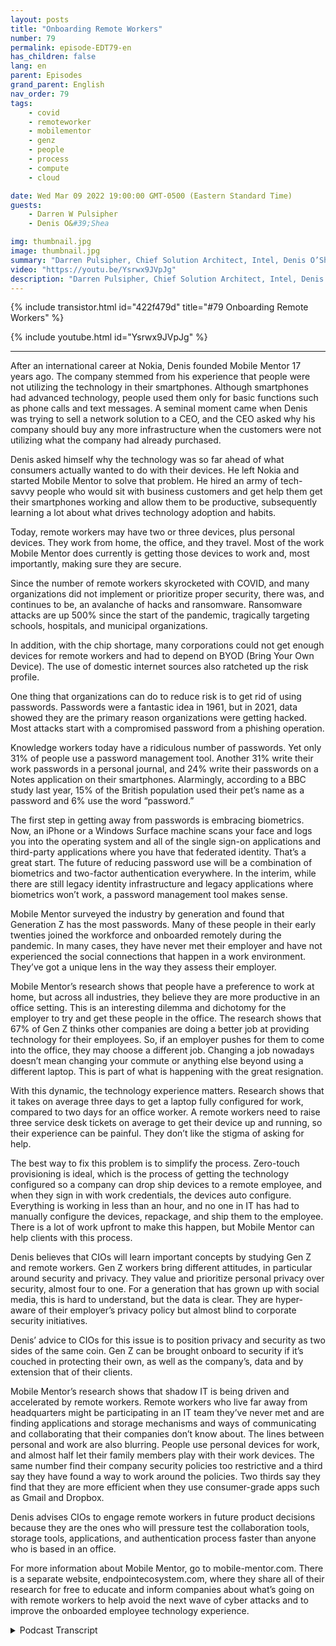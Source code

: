 ```yaml
---
layout: posts
title: "Onboarding Remote Workers"
number: 79
permalink: episode-EDT79-en
has_children: false
lang: en
parent: Episodes
grand_parent: English
nav_order: 79
tags:
    - covid
    - remoteworker
    - mobilementor
    - genz
    - people
    - process
    - compute
    - cloud

date: Wed Mar 09 2022 19:00:00 GMT-0500 (Eastern Standard Time)
guests:
    - Darren W Pulsipher
    - Denis O&#39;Shea

img: thumbnail.jpg
image: thumbnail.jpg
summary: "Darren Pulsipher, Chief Solution Architect, Intel, Denis O’Shea, founder of Mobile Mentor about his experience, research, and advice in onboarding remote workers, especially Gen Z workers."
video: "https://youtu.be/Ysrwx9JVpJg"
description: "Darren Pulsipher, Chief Solution Architect, Intel, Denis O’Shea, founder of Mobile Mentor about his experience, research, and advice in onboarding remote workers, especially Gen Z workers."
---
```


<div>
{% include transistor.html id="422f479d" title="#79 Onboarding Remote Workers" %}

{% include youtube.html id="Ysrwx9JVpJg" %}
</div>

---

After an international career at Nokia, Denis founded Mobile Mentor 17 years ago. The company stemmed from his experience that people were not utilizing the technology in their smartphones. Although smartphones had advanced technology, people used them only for basic functions such as phone calls and text messages. A seminal moment came when Denis was trying to sell a network solution to a CEO, and the CEO asked why his company should buy any more infrastructure when the customers were not utilizing what the company had already purchased.

Denis asked himself why the technology was so far ahead of what consumers actually wanted to do with their devices. He left Nokia and started Mobile Mentor to solve that problem. He hired an army of tech-savvy people who would sit with business customers and get help them get their smartphones working and allow them to be productive, subsequently learning a lot about what drives technology adoption and habits.

Today, remote workers may have two or three devices, plus personal devices. They work from home, the office, and they travel. Most of the work Mobile Mentor does currently is getting those devices to work and, most importantly, making sure they are secure.

Since the number of remote workers skyrocketed with COVID, and many organizations did not implement or prioritize proper security, there was, and continues to be, an avalanche of hacks and ransomware. Ransomware attacks are up 500% since the start of the pandemic, tragically targeting schools, hospitals, and municipal organizations.

In addition, with the chip shortage, many corporations could not get enough devices for remote workers and had to depend on BYOD (Bring Your Own Device). The use of domestic internet sources also ratcheted up the risk profile.

One thing that organizations can do to reduce risk is to get rid of using passwords. Passwords were a fantastic idea in 1961, but in 2021, data showed they are the primary reason organizations were getting hacked. Most attacks start with a compromised password from a phishing operation.

Knowledge workers today have a ridiculous number of passwords. Yet only 31% of people use a password management tool. Another 31% write their work passwords in a personal journal, and 24% write their passwords on a Notes application on their smartphones. Alarmingly, according to a BBC study last year, 15% of the British population used their pet’s name as a password and 6% use the word “password.”

The first step in getting away from passwords is embracing biometrics. Now, an iPhone or a Windows Surface machine scans your face and logs you into the operating system and all of the single sign-on applications and third-party applications where you have that federated identity. That’s a great start. The future of reducing password use will be a combination of biometrics and two-factor authentication everywhere. In the interim, while there are still legacy identity infrastructure and legacy applications where biometrics won’t work, a password management tool makes sense.

Mobile Mentor surveyed the industry by generation and found that Generation Z has the most passwords. Many of these people in their early twenties joined the workforce and onboarded remotely during the pandemic. In many cases, they have never met their employer and have not experienced the social connections that happen in a work environment. They’ve got a unique lens in the way they assess their employer.

Mobile Mentor’s research shows that people have a preference to work at home, but across all industries, they believe they are more productive in an office setting. This is an interesting dilemma and dichotomy for the employer to try and get these people in the office. The research shows that 67% of Gen Z thinks other companies are doing a better job at providing technology for their employees. So, if an employer pushes for them to come into the office, they may choose a different job. Changing a job nowadays doesn’t mean changing your commute or anything else beyond using a different laptop. This is part of what is happening with the great resignation.

With this dynamic, the technology experience matters. Research shows that it takes on average three days to get a laptop fully configured for work, compared to two days for an office worker. A remote workers need to raise three service desk tickets on average to get their device up and running, so their experience can be painful. They don’t like the stigma of asking for help.

The best way to fix this problem is to simplify the process. Zero-touch provisioning is ideal, which is the process of getting the technology configured so a company can drop ship devices to a remote employee, and when they sign in with work credentials, the devices auto configure. Everything is working in less than an hour, and no one in IT has had to manually configure the devices, repackage, and ship them to the employee. There is a lot of work upfront to make this happen, but Mobile Mentor can help clients with this process.

Denis believes that CIOs will learn important concepts by studying Gen Z and remote workers. Gen Z workers bring different attitudes, in particular around security and privacy. They value and prioritize personal privacy over security, almost four to one. For a generation that has grown up with social media, this is hard to understand, but the data is clear. They are hyper-aware of their employer’s privacy policy but almost blind to corporate security initiatives.

Denis’ advice to CIOs for this issue is to position privacy and security as two sides of the same coin. Gen Z can be brought onboard to security if it’s couched in protecting their own, as well as the company’s, data and by extension that of their clients.

Mobile Mentor’s research shows that shadow IT is being driven and accelerated by remote workers. Remote workers who live far away from headquarters might be participating in an IT team they’ve never met and are finding applications and storage mechanisms and ways of communicating and collaborating that their companies don’t know about. The lines between personal and work are also blurring. People use personal devices for work, and almost half let their family members play with their work devices. The same number find their company security policies too restrictive and a third say they have found a way to work around the policies.  Two thirds say they find that they are more efficient when they use consumer-grade apps such as Gmail and Dropbox.

Denis advises CIOs to engage remote workers in future product decisions because they are the ones who will pressure test the collaboration tools, storage tools, applications, and authentication process faster than anyone who is based in an office.

For more information about Mobile Mentor, go to mobile-mentor.com.  There is a separate website, endpointecosystem.com, where they share all of their research for free to educate and inform companies about what’s going on with remote workers to help avoid the next wave of cyber attacks and to improve the onboarded employee technology experience. 



<details>
<summary> Podcast Transcript </summary>

<p></p>

</details>
